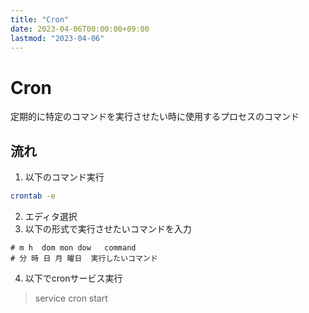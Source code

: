 ```yaml
---
title: "Cron"
date: 2023-04-06T00:00:00+09:00
lastmod: "2023-04-06"
---
```

# Cron

定期的に特定のコマンドを実行させたい時に使用するプロセスのコマンド

## 流れ

1. 以下のコマンド実行
``` bash
crontab -e 
```
2. エディタ選択
3. 以下の形式で実行させたいコマンドを入力
``` cron
# m h  dom mon dow   command
# 分 時 日 月 曜日  実行したいコマンド
```
4. 以下でcronサービス実行
> service cron start
